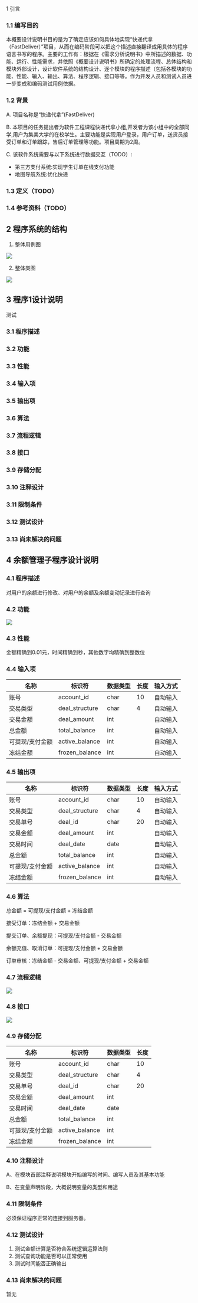 1 引言

### 1.1 编写目的

本概要设计说明书目的是为了确定应该如何具体地实现“快递代拿（FastDeliver）”项目，从而在编码阶段可以把这个描述直接翻译成用具体的程序语言书写的程序。主要的工作有：根据在《需求分析说明书》中所描述的数据、功能、运行、性能需求，并依照《概要设计说明书》所确定的处理流程、总体结构和模块外部设计，设计软件系统的结构设计、逐个模块的程序描述（包括各模块的功能、性能、输入、输出、算法、程序逻辑、接口等等。作为开发人员和测试人员进一步变成和编码测试用例依据。

### 1.2 背景

A. 项目名称是“快递代拿”(FastDeliver)

B. 本项目的任务提出者为软件工程课程快递代拿小组,开发者为该小组中的全部同学,用户为集美大学的在校学生。主要功能是实现用户登录，用户订单，送货员接受订单和订单跟踪，售后订单管理等功能。项目周期为2周。

C. 该软件系统需要与以下系统进行数据交互（TODO）:

* 第三方支付系统:实现学生订单在线支付功能
* 地图导航系统:优化快递

### 1.3 定义（TODO）

### 1.4 参考资料（TODO）



## 2 程序系统的结构

1. 整体用例图

![](./pic/OverallUseCase.png)

2. 整体类图

![](./pic/OverallClass.png)

## 3 程序1设计说明

测试

### 3.1 程序描述

### 3.2 功能

### 3.3 性能

### 3.4 输入项

### 3.5 输出项

### 3.6 算法

### 3.7 流程逻辑

### 3.8 接口

### 3.9 存储分配

### 3.10 注释设计

### 3.11 限制条件

### 3.12 测试设计

### 3.13 尚未解决的问题

## 4 余额管理子程序设计说明

### 4.1 程序描述

对用户的余额进行修改、对用户的余额及余额变动记录进行查询

### 4.2 功能

![](.\pic\6.4.2.png)

### 4.3 性能

金额精确到0.01元，时间精确到秒，其他数字均精确到整数位

### 4.4 输入项

| 名称            | 标识符         | 数据类型 | 长度 | 输入方式 |
| --------------- | -------------- | -------- | ---- | -------- |
| 账号            | account_id     | char     | 10   | 自动输入 |
| 交易类型        | deal_structure | char     | 4    | 自动输入 |
| 交易金额        | deal_amount    | int      |      | 自动输入 |
| 总金额          | total_balance  | int      |      | 自动输入 |
| 可提现/支付金额 | active_balance | int      |      | 自动输入 |
| 冻结金额        | frozen_balance | int      |      | 自动输入 |

### 4.5 输出项

| 名称            | 标识符         | 数据类型 | 长度 | 输入方式 |
| --------------- | -------------- | -------- | ---- | -------- |
| 账号            | account_id     | char     | 10   | 自动输入 |
| 交易类型        | deal_structure | char     | 4    | 自动输入 |
| 交易单号        | deal_id        | char     | 20   | 自动输入 |
| 交易金额        | deal_amount    | int      |      | 自动输入 |
| 交易时间        | deal_date      | date     |      | 自动输入 |
| 总金额          | total_balance  | int      |      | 自动输入 |
| 可提现/支付金额 | active_balance | int      |      | 自动输入 |
| 冻结金额        | frozen_balance | int      |      | 自动输入 |

### 4.6 算法

总金额 = 可提现/支付金额 + 冻结金额

接受订单：冻结金额 + 交易金额

提交订单、余额提现：可提现/支付金额 - 交易金额

余额充值、取消订单：可提现/支付金额 + 交易金额

订单审核：冻结金额 - 交易金额、可提现/支付金额 + 交易金额

### 4.7 流程逻辑

![](./pic/6.4.7.png)

### 4.8 接口

![](./pic/6.4.8.png)

### 4.9 存储分配

| 名称            | 标识符         | 数据类型 | 长度 |
| --------------- | -------------- | -------- | ---- |
| 账号            | account_id     | char     | 10   |
| 交易类型        | deal_structure | char     | 4    |
| 交易单号        | deal_id        | char     | 20   |
| 交易金额        | deal_amount    | int      |      |
| 交易时间        | deal_date      | date     |      |
| 总金额          | total_balance  | int      |      |
| 可提现/支付金额 | active_balance | int      |      |
| 冻结金额        | frozen_balance | int      |      |



### 4.10 注释设计

A、在模块首部注释说明模块开始编写的时间、编写人员及其基本功能

B、在变量声明阶段，大概说明变量的类型和用途

### 4.11 限制条件

必须保证程序正常的连接到服务器。

### 4.12 测试设计

1. 测试金额计算是否符合系统逻辑运算法则
2. 测试查询功能是否可以正常使用
3. 测试时间能否正确输出

### 4.13 尚未解决的问题

暂无
